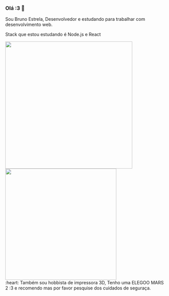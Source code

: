 ### Olá :3 👋

Sou Bruno Estrela, Desenvolvedor e estudando para trabalhar com desenvolvimento web.

Stack que estou estudando é Node.js e React

<a href="https://github.com/anuraghazra/github-readme-stats">
  <img align="center" style="width: 400px;" src="https://github-readme-stats.vercel.app/api?username=BrunoSiqueiraEstrela&theme=dark&show_icons=true" />
</a>
<a href="https://github.com/anuraghazra/convoychat">
  <img align="center" style="width: 350px;" src="https://github-readme-stats.vercel.app/api/top-langs/?username=BrunoSiqueiraEstrela&theme=dark&layout=compact" />
</a>


<br>
 :heart: Também sou hobbista de impressora 3D, Tenho uma ELEGOO MARS 2 :3 e recomendo mas por favor pesquise dos cuidados de seguraça. 
<!--
**BrunoSiqueiraEstrela/BrunoSiqueiraEstrela** is a ✨ _special_ ✨ repository because its `README.md` (this file) appears on your GitHub profile.

Here are some ideas to get you started:

- 🔭 I’m currently working on ...
- 🌱 I’m currently learning ...
- 👯 I’m looking to collaborate on ...
- 🤔 I’m looking for help with ...
- 💬 Ask me about ...
- 📫 How to reach me: ...
- 😄 Pronouns: ...
- ⚡ Fun fact: ...
-->

